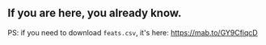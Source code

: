 

## If you are here, you already know.




PS: if you need to download `feats.csv`, it's here: https://mab.to/GY9CfiqcD
